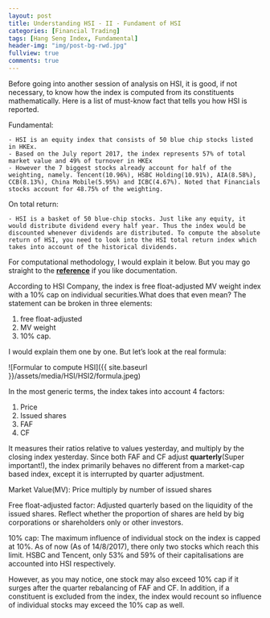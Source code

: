 ```yaml
---
layout: post
title: Understanding HSI - II - Fundament of HSI
categories: [Financial Trading]
tags: [Hang Seng Index, Fundamental]
header-img: "img/post-bg-rwd.jpg"
fullview: true
comments: true
---
```


Before going into another session of analysis on HSI, it is good, if not necessary, to know how the index is computed from its constituents mathematically. Here is a list of must-know fact that tells you how HSI is reported.

Fundamental:

    - HSI is an equity index that consists of 50 blue chip stocks listed in HKEx.
    - Based on the July report 2017, the index represents 57% of total market value and 49% of turnover in HKEx
    - However the 7 biggest stocks already account for half of the weighting, namely. Tencent(10.96%), HSBC Holding(10.91%), AIA(8.58%), CCB(8.13%), China Mobile(5.95%) and ICBC(4.67%). Noted that Financials stocks account for 48.75% of the weighting.

On total return:

    - HSI is a basket of 50 blue-chip stocks. Just like any equity, it would distribute dividend every half year. Thus the index would be discounted whenever dividends are distributed. To compute the absolute return of HSI, you need to look into the HSI total return index which takes into account of the historical dividends.


For computational methodology, I would explain it below. But you may go straight to the **[reference](http://www.hsi.com.hk/HSI-Net/static/revamp/contents/en/dl_centre/brochures/Methodology_E.pdf
)** if you like documentation. 

According to HSI Company, the index is free float-adjusted MV weight index with a 10% cap on individual securities.What does that even mean? The statement can be broken in three elements:

1. free float-adjusted
2. MV weight
3. 10% cap. 

I would explain them one by one. But let’s look at the real formula:

![Formular to compute HSI]({{ site.baseurl }}/assets/media/HSI/HSI2/formula.jpeg)

In the most generic terms, the index takes into account 4 factors: 

1. Price
2. Issued shares
3. FAF
4. CF 

It measures their ratios relative to values yesterday, and multiply by the closing index yesterday. Since both FAF and CF adjust **quarterly**(Super important!), the index primarily behaves no different from a market-cap based index, except it is interrupted by quarter adjustment.

Market Value(MV): Price multiply by number of issued shares

Free float-adjusted factor: Adjusted quarterly based on the liquidity of the issued shares. Reflect whether the proportion of shares are held by big corporations or shareholders only or other investors.

10% cap: The maximum influence of individual stock on the index is capped at 10%. As of now (As of 14/8/2017), there only two stocks which reach this limit. HSBC and Tencent, only 53% and 59% of their capitalisations are accounted into HSI respectively.

However, as you may notice, one stock may also exceed 10% cap if it surges after the quarter rebalancing of FAF and CF. In addition, if a constituent is excluded from the index, the index would recount so influence of individual stocks may exceed the 10% cap as well.

